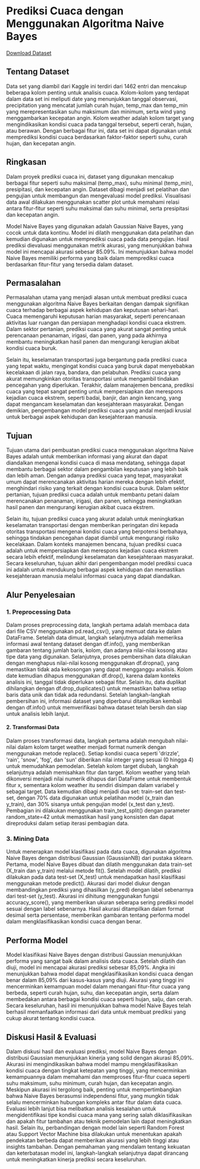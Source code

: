 # Prediksi Cuaca dengan Menggunakan Algoritma Naive Bayes

[Download Dataset](https://www.kaggle.com/datasets/ananthr1/weather-prediction)

## Tentang Dataset
Data set yang diambil dari Kaggle ini terdiri dari 1462 entri dan mencakup beberapa kolom penting untuk analisis cuaca. Kolom-kolom yang terdapat dalam data set ini meliputi date yang menunjukkan tanggal observasi, precipitation yang mencatat jumlah curah hujan, temp_max dan temp_min yang merepresentasikan suhu maksimum dan minimum, serta wind yang menggambarkan kecepatan angin. Kolom weather adalah kolom target yang mengindikasikan kondisi cuaca pada tanggal tersebut, seperti cerah, hujan, atau berawan. Dengan berbagai fitur ini, data set ini dapat digunakan untuk memprediksi kondisi cuaca berdasarkan faktor-faktor seperti suhu, curah hujan, dan kecepatan angin.


## Ringkasan
Dalam proyek prediksi cuaca ini, dataset yang digunakan mencakup berbagai fitur seperti suhu maksimal (temp_max), suhu minimal (temp_min), presipitasi, dan kecepatan angin. Dataset dibagi menjadi set pelatihan dan pengujian untuk membangun dan mengevaluasi model prediksi. Visualisasi data awal dilakukan menggunakan scatter plot untuk memahami relasi antara fitur-fitur seperti suhu maksimal dan suhu minimal, serta presipitasi dan kecepatan angin.

Model Naive Bayes yang digunakan adalah Gaussian Naive Bayes, yang cocok untuk data kontinu. Model ini dilatih menggunakan data pelatihan dan kemudian digunakan untuk memprediksi cuaca pada data pengujian. Hasil prediksi dievaluasi menggunakan metrik akurasi, yang menunjukkan bahwa model ini mencapai akurasi sebesar 85.09%. Ini menunjukkan bahwa model Naive Bayes memiliki performa yang baik dalam memprediksi cuaca berdasarkan fitur-fitur yang tersedia dalam dataset.


## Permasalahan
Permasalahan utama yang menjadi alasan untuk membuat prediksi cuaca menggunakan algoritma Naive Bayes berkaitan dengan dampak signifikan cuaca terhadap berbagai aspek kehidupan dan keputusan sehari-hari. Cuaca memengaruhi keputusan harian masyarakat, seperti perencanaan aktivitas luar ruangan dan persiapan menghadapi kondisi cuaca ekstrem. Dalam sektor pertanian, prediksi cuaca yang akurat sangat penting untuk perencanaan penanaman, irigasi, dan panen, yang pada akhirnya membantu meningkatkan hasil panen dan mengurangi kerugian akibat kondisi cuaca buruk. 

Selain itu, keselamatan transportasi juga bergantung pada prediksi cuaca yang tepat waktu, mengingat kondisi cuaca yang buruk dapat menyebabkan kecelakaan di jalan raya, bandara, dan pelabuhan. Prediksi cuaca yang akurat memungkinkan otoritas transportasi untuk mengambil tindakan pencegahan yang diperlukan. Terakhir, dalam manajemen bencana, prediksi cuaca yang tepat sangat penting untuk mempersiapkan dan merespons kejadian cuaca ekstrem, seperti badai, banjir, dan angin kencang, yang dapat mengancam keselamatan dan kesejahteraan masyarakat. Dengan demikian, pengembangan model prediksi cuaca yang andal menjadi krusial untuk berbagai aspek kehidupan dan kesejahteraan manusia.


## Tujuan
Tujuan utama dari pembuatan prediksi cuaca menggunakan algoritma Naive Bayes adalah untuk memberikan informasi yang akurat dan dapat diandalkan mengenai kondisi cuaca di masa mendatang, sehingga dapat membantu berbagai sektor dalam pengambilan keputusan yang lebih baik dan lebih aman. Dengan adanya prediksi cuaca yang tepat, masyarakat umum dapat merencanakan aktivitas harian mereka dengan lebih efektif, menghindari risiko yang terkait dengan kondisi cuaca buruk. Dalam sektor pertanian, tujuan prediksi cuaca adalah untuk membantu petani dalam merencanakan penanaman, irigasi, dan panen, sehingga meningkatkan hasil panen dan mengurangi kerugian akibat cuaca ekstrem. 

Selain itu, tujuan prediksi cuaca yang akurat adalah untuk meningkatkan keselamatan transportasi dengan memberikan peringatan dini kepada otoritas transportasi mengenai kondisi cuaca yang berpotensi berbahaya, sehingga tindakan pencegahan dapat diambil untuk mengurangi risiko kecelakaan. Dalam konteks manajemen bencana, tujuan prediksi cuaca adalah untuk mempersiapkan dan merespons kejadian cuaca ekstrem secara lebih efektif, melindungi keselamatan dan kesejahteraan masyarakat. Secara keseluruhan, tujuan akhir dari pengembangan model prediksi cuaca ini adalah untuk mendukung berbagai aspek kehidupan dan memastikan kesejahteraan manusia melalui informasi cuaca yang dapat diandalkan.


## Alur Penyelesaian
### 1. Preprocessing Data
Dalam proses preprocessing data, langkah pertama adalah membaca data dari file CSV menggunakan pd.read_csv(), yang memuat data ke dalam DataFrame. Setelah data dimuat, langkah selanjutnya adalah memeriksa informasi awal tentang dataset dengan df.info(), yang memberikan gambaran tentang jumlah baris, kolom, dan adanya nilai-nilai kosong atau tipe data yang digunakan. Selanjutnya, proses pembersihan data dilakukan dengan menghapus nilai-nilai kosong menggunakan df.dropna(), yang memastikan tidak ada kekosongan yang dapat mengganggu analisis. Kolom date kemudian dihapus menggunakan df.drop(), karena dalam konteks analisis ini, tanggal tidak diperlukan sebagai fitur. Selain itu, data duplikat dihilangkan dengan df.drop_duplicates() untuk memastikan bahwa setiap baris data unik dan tidak ada redundansi. Setelah langkah-langkah pembersihan ini, informasi dataset yang diperbarui ditampilkan kembali dengan df.info() untuk memverifikasi bahwa dataset telah bersih dan siap untuk analisis lebih lanjut.
#### 2. Transformasi Data
Dalam proses transformasi data, langkah pertama adalah mengubah nilai-nilai dalam kolom target weather menjadi format numerik dengan menggunakan metode replace(). Setiap kondisi cuaca seperti 'drizzle', 'rain', 'snow', 'fog', dan 'sun' diberikan nilai integer yang sesuai (0 hingga 4) untuk memudahkan pemodelan. Setelah kolom target diubah, langkah selanjutnya adalah memisahkan fitur dan target. Kolom weather yang telah dikonversi menjadi nilai numerik dihapus dari DataFrame untuk membentuk fitur x, sementara kolom weather itu sendiri disimpan dalam variabel y sebagai target. Data kemudian dibagi menjadi dua set: train-set dan test-set, dengan 70% data digunakan untuk pelatihan model (x_train dan y_train), dan 30% sisanya untuk pengujian model (x_test dan y_test). Pembagian ini dilakukan menggunakan train_test_split() dengan parameter random_state=42 untuk memastikan hasil yang konsisten dan dapat direproduksi dalam setiap iterasi pembagian data.
### 3. Mining Data
Untuk menerapkan model klasifikasi pada data cuaca, digunakan algoritma Naive Bayes dengan distribusi Gaussian (GaussianNB) dari pustaka sklearn. Pertama, model Naive Bayes dibuat dan dilatih menggunakan data train-set (X_train dan y_train) melalui metode fit(). Setelah model dilatih, prediksi dilakukan pada data test-set (X_test) untuk mendapatkan hasil klasifikasi menggunakan metode predict(). Akurasi dari model diukur dengan membandingkan prediksi yang dihasilkan (y_pred) dengan label sebenarnya dari test-set (y_test). Akurasi ini dihitung menggunakan fungsi accuracy_score(), yang memberikan ukuran seberapa sering prediksi model sesuai dengan label sebenarnya. Hasil akurasi ditampilkan dalam format desimal serta persentase, memberikan gambaran tentang performa model dalam mengklasifikasikan kondisi cuaca dengan benar.


## Performa Model
Model klasifikasi Naive Bayes dengan distribusi Gaussian menunjukkan performa yang sangat baik dalam analisis data cuaca. Setelah dilatih dan diuji, model ini mencapai akurasi prediksi sebesar 85,09%. Angka ini menunjukkan bahwa model dapat mengklasifikasikan kondisi cuaca dengan benar dalam 85,09% dari kasus-kasus yang diuji. Akurasi yang tinggi ini mencerminkan kemampuan model dalam menangani fitur-fitur cuaca yang berbeda, seperti curah hujan, suhu, dan kecepatan angin, serta dalam membedakan antara berbagai kondisi cuaca seperti hujan, salju, dan cerah. Secara keseluruhan, hasil ini menunjukkan bahwa model Naive Bayes telah berhasil memanfaatkan informasi dari data untuk membuat prediksi yang cukup akurat tentang kondisi cuaca.


## Diskusi Hasil & Evaluasi
Dalam diskusi hasil dan evaluasi prediksi, model Naive Bayes dengan distribusi Gaussian menunjukkan kinerja yang solid dengan akurasi 85,09%. Akurasi ini mengindikasikan bahwa model mampu mengklasifikasikan kondisi cuaca dengan tingkat ketepatan yang tinggi, yang mencerminkan kemampuannya dalam memahami dan memproses fitur-fitur cuaca seperti suhu maksimum, suhu minimum, curah hujan, dan kecepatan angin. Meskipun akurasi ini tergolong baik, penting untuk mempertimbangkan bahwa Naive Bayes berasumsi independensi fitur, yang mungkin tidak selalu mencerminkan hubungan kompleks antar fitur dalam data cuaca. Evaluasi lebih lanjut bisa melibatkan analisis kesalahan untuk mengidentifikasi tipe kondisi cuaca mana yang sering salah diklasifikasikan dan apakah fitur tambahan atau teknik pemodelan lain dapat meningkatkan hasil. Selain itu, perbandingan dengan model lain seperti Random Forest atau Support Vector Machine bisa dilakukan untuk menentukan apakah pendekatan berbeda dapat memberikan akurasi yang lebih tinggi atau insights tambahan. Dengan pemahaman yang mendalam tentang kekuatan dan keterbatasan model ini, langkah-langkah selanjutnya dapat dirancang untuk meningkatkan kinerja prediksi secara keseluruhan.
